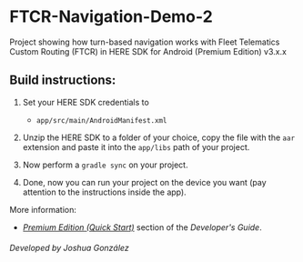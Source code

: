 # FTCR-Navigation-Demo-2
Project showing how turn-based navigation works with Fleet Telematics Custom Routing (FTCR) in HERE SDK for Android (Premium Edition) v3.x.x 

Build instructions:
-------------------

1) Set your HERE SDK credentials to
    - `app/src/main/AndroidManifest.xml`

2) Unzip the HERE SDK to a folder of your choice, copy the file with the `aar` extension and paste it into the `app/libs` path of your project.
   
3) Now perform a `gradle sync` on your project.

4) Done, now you can run your project on the device you want (pay attention to the instructions inside the app).

More information:
- [_Premium Edition (Quick Start)_](https://developer.here.com/documentation/android-premium/dev_guide/topics/quick-start.html) section of the _Developer's Guide_.


###### Developed by Joshua González
